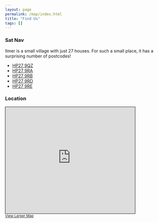 ```yaml
---
layout: page
permalink: /map/index.html
title: "Find Us"
tags: []
---
```


### Sat Nav

Ilmer is a small village with just 27 houses. For such a small place, it has a surprising number of postcodes!

* [HP27 9QZ](https://www.google.co.uk/maps?q=HP27+9QZ)
* [HP27 9RA](https://www.google.co.uk/maps?q=HP27+9RA)
* [HP27 9RB](https://www.google.co.uk/maps?q=HP27+9RB)
* [HP27 9RD](https://www.google.co.uk/maps?q=HP27+9RD)
* [HP27 9RE](https://www.google.co.uk/maps?q=HP27+9RE)

### Location

<iframe width="425" height="350" frameborder="0" scrolling="no" marginheight="0" marginwidth="0" src="http://www.openstreetmap.org/export/embed.html?bbox=-0.8916199207305908%2C51.742130934607864%2C-0.8862555027008056%2C51.74452246456569&amp;layer=mapnik" style="border: 1px solid black"></iframe><br/><small><a href="http://www.openstreetmap.org/#map=18/51.74333/-0.88894">View Larger Map</a></small>
